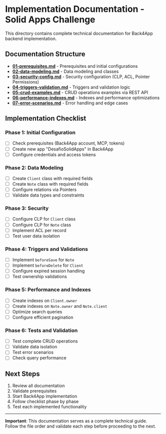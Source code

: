 # Implementation Documentation - Solid Apps Challenge

This directory contains complete technical documentation for Back4App backend implementation.

## Documentation Structure

- **[01-prerequisites.md](./01-prerequisites.md)** - Prerequisites and initial configurations
- **[02-data-modeling.md](./02-data-modeling.md)** - Data modeling and classes
- **[03-security-config.md](./03-security-config.md)** - Security configuration (CLP, ACL, Pointer Permissions)
- **[04-triggers-validation.md](./04-triggers-validation.md)** - Triggers and validation logic
- **[05-crud-examples.md](./05-crud-examples.md)** - CRUD operations examples via REST API
- **[06-performance-indexes.md](./06-performance-indexes.md)** - Indexes and performance optimizations
- **[07-error-scenarios.md](./07-error-scenarios.md)** - Error handling and edge cases

## Implementation Checklist

### Phase 1: Initial Configuration
- [ ] Check prerequisites (Back4App account, MCP, tokens)
- [ ] Create new app "DesafioSolidApps" in Back4App
- [ ] Configure credentials and access tokens

### Phase 2: Data Modeling
- [ ] Create `Client` class with required fields
- [ ] Create `Note` class with required fields
- [ ] Configure relations via Pointers
- [ ] Validate data types and constraints

### Phase 3: Security
- [ ] Configure CLP for `Client` class
- [ ] Configure CLP for `Note` class
- [ ] Implement ACL per record
- [ ] Test user data isolation

### Phase 4: Triggers and Validations
- [ ] Implement `beforeSave` for `Note`
- [ ] Implement `beforeDelete` for `Client`
- [ ] Configure expired session handling
- [ ] Test ownership validations

### Phase 5: Performance and Indexes
- [ ] Create indexes on `Client.owner`
- [ ] Create indexes on `Note.owner` and `Note.client`
- [ ] Optimize search queries
- [ ] Configure efficient pagination

### Phase 6: Tests and Validation
- [ ] Test complete CRUD operations
- [ ] Validate data isolation
- [ ] Test error scenarios
- [ ] Check query performance

## Next Steps

1. Review all documentation
2. Validate prerequisites
3. Start Back4App implementation
4. Follow checklist phase by phase
5. Test each implemented functionality

---

**Important**: This documentation serves as a complete technical guide. Follow the file order and validate each step before proceeding to the next.
